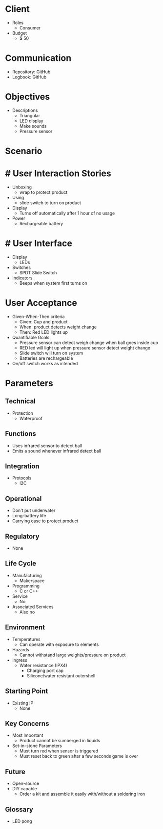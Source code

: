 # Client
- Roles
  - Consumer
- Budget
  - $ 50

# Communication
- Repository: GitHub
- Logbook: GitHub

# Objectives
- Descriptions
  - Triangular
  - LED display
  - Make sounds
  - Pressure sensor

# Scenario
# # User Interaction Stories
- Unboxing
  - wrap to protect product
- Using
  - slide switch to turn on product
- Display
  - Turns off automatically after 1 hour of no usage
- Power
  - Rechargeable battery

# # User Interface
- Display
  - LEDs
- Switches
  - SPDT Slide Switch
- Indicators
  - Beeps when system first turns on

# User Acceptance
- Given-When-Then criteria
  - Given: Cup and product
  - When: product detects weight change
  - Then: Red LED lights up
- Quantifiable Goals
  - Pressure sensor can detect weigh change when ball goes inside cup
  - RED led will light up when pressure sensor detect weight change
  - Slide switch will turn on system
  - Batteries are rechargeable
- On/off switch works as intended

# Parameters
## Technical
- Protection
  - Waterproof

## Functions
- Uses infrared sensor to detect ball
- Emits a sound whenever infrared detect ball

## Integration
- Protocols
  - I2C

## Operational
- Don't put underwater
- Long-battery life
- Carrying case to protect product

## Regulatory
- None

## Life Cycle
- Manufacturing
  - Makerspace
- Programming
  - C or C++
- Service
  - No
- Associated Services
  - Also no

## Environment
- Temperatures
  - Can operate with exposure to elements
- Hazards
  - Cannot withstand large weights/pressure on product
- Ingress
  - Water resistance (IPX4)
    - Charging port cap
    - Silicone/water resistant outershell

## Starting Point
- Existing IP
  - None

## Key Concerns
- Most Important
  - Product cannot be sumberged in liquids
- Set-in-stone Parameters
  - Must turn red when sensor is triggered
  - Must reset back to green after a few seconds game is over

## Future
- Open-source
- DIY capable
  - Order a kit and assemble it easily with/without a soldering iron

## Glossary
- LED pong
